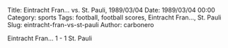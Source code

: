 Title: Eintracht Fran… vs. St. Pauli, 1989/03/04
Date: 1989/03/04 00:00
Category: sports
Tags: football, football scores, Eintracht Fran…, St. Pauli
Slug: eintracht-fran-vs-st-pauli
Author: carbonero


Eintracht Fran… 1 - 1 St. Pauli
